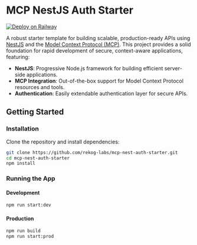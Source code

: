 # MCP NestJS Auth Starter

[![Deploy on Railway](https://railway.com/button.svg)](https://railway.com/deploy/G6BLGK?referralCode=XAdIhJ)

A robust starter template for building scalable, production-ready APIs using [NestJS](https://nestjs.com/) and the [Model Context Protocol (MCP)](https://github.com/rekog-labs/model-context-protocol). This project provides a solid foundation for rapid development of secure, context-aware applications, featuring:

- **NestJS**: Progressive Node.js framework for building efficient server-side applications.
- **MCP Integration**: Out-of-the-box support for Model Context Protocol resources and tools.
- **Authentication**: Easily extendable authentication layer for secure APIs.

## Getting Started

### Installation

Clone the repository and install dependencies:

```bash
git clone https://github.com/rekog-labs/mcp-nest-auth-starter.git
cd mcp-nest-auth-starter
npm install
```

### Running the App

#### Development
```bash
npm run start:dev
```

#### Production
```bash
npm run build
npm run start:prod
```
